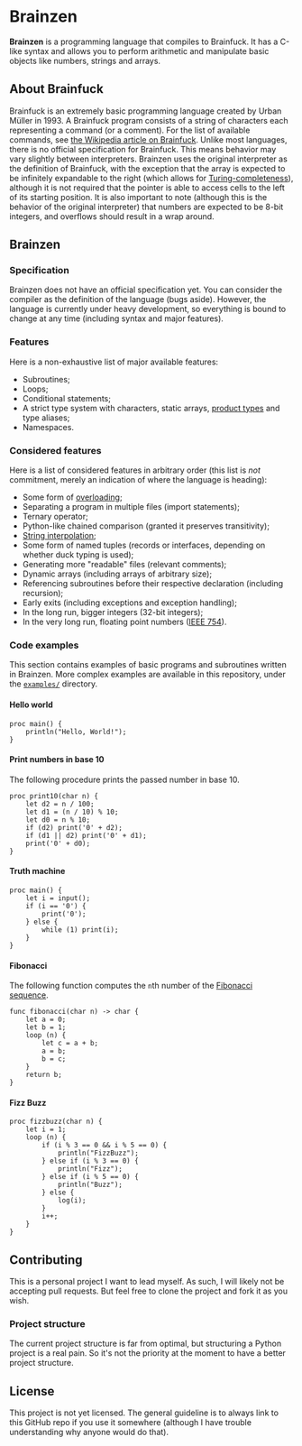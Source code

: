 # Brainzen

**Brainzen** is a programming language that compiles to Brainfuck. It has a C-like syntax and allows you to perform arithmetic and manipulate basic objects like numbers, strings and arrays.

## About Brainfuck

Brainfuck is an extremely basic programming language created by Urban Müller in 1993. A Brainfuck program consists of a string of characters each representing a command (or a comment). For the list of available commands, see [the Wikipedia article on Brainfuck](https://en.wikipedia.org/wiki/Brainfuck#Commands). Unlike most languages, there is no official specification for Brainfuck. This means behavior may vary slightly between interpreters. Brainzen uses the original interpreter as the definition of Brainfuck, with the exception that the array is expected to be infinitely expandable to the right (which allows for [Turing-completeness](https://en.wikipedia.org/wiki/Turing_completeness)), although it is not required that the pointer is able to access cells to the left of its starting position. It is also important to note (although this is the behavior of the original interpreter) that numbers are expected to be 8-bit integers, and overflows should result in a wrap around.

## Brainzen

### Specification

Brainzen does not have an official specification yet. You can consider the compiler as the definition of the language (bugs aside). However, the language is currently under heavy development, so everything is bound to change at any time (including syntax and major features).

### Features

Here is a non-exhaustive list of major available features:

- Subroutines;
- Loops;
- Conditional statements;
- A strict type system with characters, static arrays, [product types](https://en.wikipedia.org/wiki/Product_type) and type aliases;
- Namespaces.

### Considered features

Here is a list of considered features in arbitrary order (this list is *not* commitment, merely an indication of where the language is heading):

- Some form of [overloading](https://en.wikipedia.org/wiki/Ad_hoc_polymorphism);
- Separating a program in multiple files (import statements);
- Ternary operator;
- Python-like chained comparison (granted it preserves transitivity);
- [String interpolation](https://en.wikipedia.org/wiki/String_interpolation);
- Some form of named tuples (records or interfaces, depending on whether duck typing is used);
- Generating more "readable" files (relevant comments);
- Dynamic arrays (including arrays of arbitrary size);
- Referencing subroutines before their respective declaration (including recursion);
- Early exits (including exceptions and exception handling);
- In the long run, bigger integers (32-bit integers);
- In the very long run, floating point numbers ([IEEE 754](https://en.wikipedia.org/wiki/IEEE_754)).

### Code examples

This section contains examples of basic programs and subroutines written in Brainzen. More complex examples are available in this repository, under the [`examples/`](examples) directory.

#### Hello world

```brainzen
proc main() {
    println("Hello, World!");
}
```

#### Print numbers in base 10

The following procedure prints the passed number in base 10.

```brainzen
proc print10(char n) {
    let d2 = n / 100;
    let d1 = (n / 10) % 10;
    let d0 = n % 10;
    if (d2) print('0' + d2);
    if (d1 || d2) print('0' + d1);
    print('0' + d0);
}
```

#### Truth machine

```braiznen
proc main() {
    let i = input();
    if (i == '0') {
        print('0');
    } else {
        while (1) print(i);
    }
}
```

#### Fibonacci

The following function computes the `n`th number of the [Fibonacci sequence](https://en.wikipedia.org/wiki/Fibonacci_number).

```brainzen
func fibonacci(char n) -> char {
    let a = 0;
    let b = 1;
    loop (n) {
        let c = a + b;
        a = b;
        b = c;
    }
    return b;
}
```

#### Fizz Buzz

```brainzen
proc fizzbuzz(char n) {
    let i = 1;
    loop (n) {
        if (i % 3 == 0 && i % 5 == 0) {
            println("FizzBuzz");
        } else if (i % 3 == 0) {
            println("Fizz");
        } else if (i % 5 == 0) {
            println("Buzz");
        } else {
            log(i);
        }
        i++;
    }
}
```

## Contributing

This is a personal project I want to lead myself. As such, I will likely not be accepting pull requests. But feel free to clone the project and fork it as you wish.

### Project structure

The current project structure is far from optimal, but structuring a Python project is a real pain. So it's not the priority at the moment to have a better project structure.

## License

This project is not yet licensed. The general guideline is to always link to this GitHub repo if you use it somewhere (although I have trouble understanding why anyone would do that).
